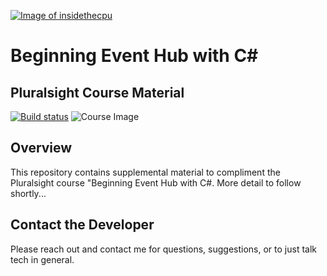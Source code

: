 <a href="http://insidethecpu.com">![Image of insidethecpu](https://dl.dropboxusercontent.com/u/26042707/Daishi%20Systems%20Icon%20with%20Text%20%28really%20tiny%20with%20photo%29.png)</a>
# Beginning Event Hub with C&#35;
## Pluralsight Course Material
[![Build status](https://ci.appveyor.com/api/projects/status/fflciv7os94nxl9u?svg=true)](https://ci.appveyor.com/project/daishisystems/daishi-pluralsight-eventhub-demo)
![Course Image](https://dl.dropboxusercontent.com/u/26042707/Fotolia_107425663_S.jpg)
## Overview
This repository contains supplemental material to compliment the Pluralsight course "Beginning Event Hub with C#. More detail to follow shortly...
## Contact the Developer
Please reach out and contact me for questions, suggestions, or to just talk tech in general.
